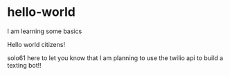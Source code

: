 # hello-world
I am learning some basics

Hello world citizens!

solo61 here to let you know that I am planning to use the twilio api to build a texting bot!!
